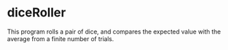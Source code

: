 # diceRoller
This program rolls a pair of dice,
and compares the expected value with the average from a finite number of trials.
